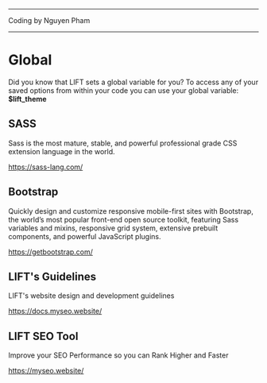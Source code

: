 ______
Coding by Nguyen Pham
______

# Global 

Did you know that LIFT sets a global variable for you? To access any of your saved options from within your code you can use your global variable: **$lift_theme**

## SASS 

Sass is the most mature, stable, and powerful professional grade CSS extension language in the world.

https://sass-lang.com/

## Bootstrap

Quickly design and customize responsive mobile-first sites with Bootstrap, the world’s most popular front-end open source toolkit, featuring Sass variables and mixins, responsive grid system, extensive prebuilt components, and powerful JavaScript plugins.

https://getbootstrap.com/

## LIFT's Guidelines 

LIFT's website design and development guidelines

https://docs.myseo.website/

## LIFT SEO Tool

Improve your SEO Performance so you can Rank Higher and Faster

https://myseo.website/